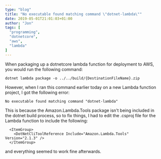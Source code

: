 ```yaml
---
type: "blog"
title: "No executable found matching command \"dotnet-lambda\""
date: 2019-05-01T21:01:03+01:00
author: "Jon"
tags: [
  "programming",
  "dotnetcore",
  "aws",
  "lambda"
]
---
```


When packaging up a dotnetcore lambda function for deployment to AWS, you would run the following command:

```
dotnet lambda package -o ../../build/{DestinationFileName}.zip
```

However, when I ran this command earlier today on a new Lambda function project, I got the following error:

```
No executable found matching command "dotnet-lambda"
```

This is because the Amazon.Lambda.Tools package isn't being included in the dotnet build process, so to fix things, I had to edit the .csproj file for the Lambda function to include the following:

```
  <ItemGroup>
    <DotNetCliToolReference Include="Amazon.Lambda.Tools" Version="2.1.3" />
  </ItemGroup>
```

and everything seemed to work fine afterwards.
